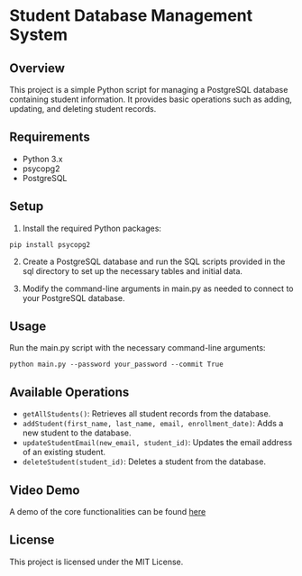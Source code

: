 # Student Database Management System
## Overview
This project is a simple Python script for managing a PostgreSQL database containing student information. It provides basic operations such as adding, updating, and deleting student records.

## Requirements
- Python 3.x
- psycopg2
- PostgreSQL

## Setup
1. Install the required Python packages:

`pip install psycopg2`

2. Create a PostgreSQL database and run the SQL scripts provided in the sql directory to set up the necessary tables and initial data.

3. Modify the command-line arguments in main.py as needed to connect to your PostgreSQL database.

## Usage
Run the main.py script with the necessary command-line arguments:

`python main.py --password your_password --commit True`

## Available Operations
- `getAllStudents()`: Retrieves all student records from the database.
- `addStudent(first_name, last_name, email, enrollment_date)`: Adds a new student to the database.
- `updateStudentEmail(new_email, student_id)`: Updates the email address of an existing student.
- `deleteStudent(student_id)`: Deletes a student from the database.

## Video Demo
A demo of the core functionalities can be found [here](https://drive.google.com/file/d/1mLnwBFzf7Bxa0wcGNvnn6S8irZOB9BA-/view?usp=sharing)

## License
This project is licensed under the MIT License.

